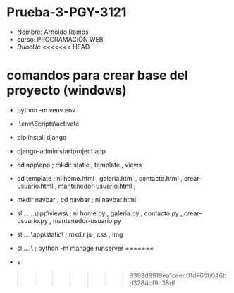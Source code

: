 # Prueba-3-PGY-3121
- Nombre: Arnoldo Ramos
- curso: PROGRAMACIÓN WEB
- *DuocUc*
<<<<<<< HEAD

# comandos para crear base del proyecto (windows)
- python -m venv env
- .\env\Scripts\activate
- pip install django
- django-admin startproject app
- cd app\app ; mkdir static , template , views
- cd template ; ni home.html , galeria.html , contacto.html , crear-usuario.html , mantenedor-usuario.html ;
- mkdir navbar ; cd navbar ; ni navbar.html
- sl ..\..\..\app\views\ ; ni home.py , galeria.py , contacto.py , crear-usuario.py , mantenedor-usuario.py
- sl ..\..\app\static\ ; mkdir js , css , img

- sl ..\..\ ; python -m manage runserver
=======
- s
>>>>>>> 9393d8919ea1ceec01d760b046bd3284cf9c38df
